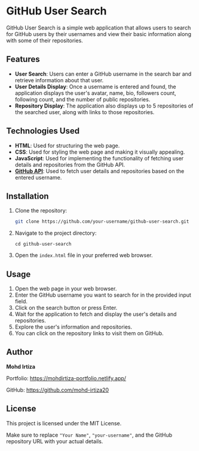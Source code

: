 # GitHub User Search

GitHub User Search is a simple web application that allows users to search for GitHub users by their usernames and view their basic information along with some of their repositories.

## Features

- **User Search**: Users can enter a GitHub username in the search bar and retrieve information about that user.
- **User Details Display**: Once a username is entered and found, the application displays the user's avatar, name, bio, followers count, following count, and the number of public repositories.
- **Repository Display**: The application also displays up to 5 repositories of the searched user, along with links to those repositories.

## Technologies Used

- **HTML**: Used for structuring the web page.
- **CSS**: Used for styling the web page and making it visually appealing.
- **JavaScript**: Used for implementing the functionality of fetching user details and repositories from the GitHub API.
- **[GitHub API](https://docs.github.com/en/rest)**: Used to fetch user details and repositories based on the entered username.

## Installation

1. Clone the repository:

   ```bash
   git clone https://github.com/your-username/github-user-search.git

2. Navigate to the project directory:
   ```
   cd github-user-search
3. Open the `index.html` file in your preferred web browser.  

## Usage
1. Open the web page in your web browser.
2. Enter the GitHub username you want to search for in the provided input field.
3. Click on the search button or press Enter.
4. Wait for the application to fetch and display the user's details and repositories.
5. Explore the user's information and repositories.
6. You can click on the repository links to visit them on GitHub.

## Author

**Mohd Irtiza** 

Portfolio: https://mohdirtiza-portfolio.netlify.app/ 

GitHub: https://github.com/mohd-irtiza20

## License
This project is licensed under the MIT License.

Make sure to replace `"Your Name"`, `"your-username"`, and the GitHub repository URL with your actual details.
